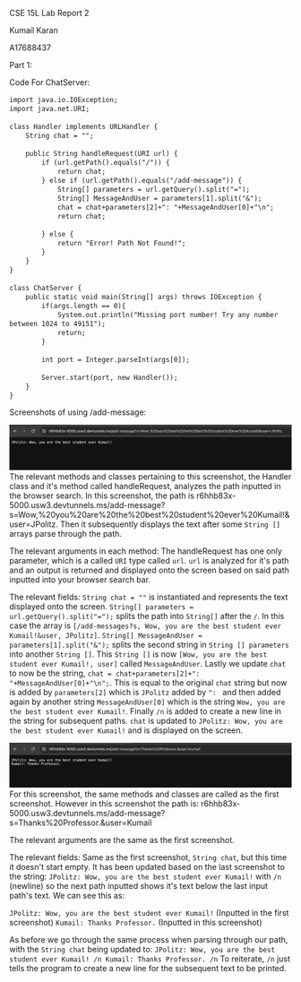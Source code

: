 CSE 15L Lab Report 2

Kumail Karan 

A17688437

Part 1:

Code For ChatServer:

```
import java.io.IOException;
import java.net.URI;

class Handler implements URLHandler {
    String chat = "";

    public String handleRequest(URI url) {
        if (url.getPath().equals("/")) {
            return chat;
        } else if (url.getPath().equals("/add-message")) {
            String[] parameters = url.getQuery().split("=");
            String[] MessageAndUser = parameters[1].split("&");
            chat = chat+parameters[2]+": "+MessageAndUser[0]+"\n";
            return chat;

        } else {
            return "Error! Path Not Found!";
        }
    }
}

class ChatServer {
    public static void main(String[] args) throws IOException {
        if(args.length == 0){
            System.out.println("Missing port number! Try any number between 1024 to 49151");
            return;
        }

        int port = Integer.parseInt(args[0]);

        Server.start(port, new Handler());
    }
}
```
Screenshots of using /add-message:

![Image](Lab2Screenshot1.png)
The relevant methods and classes pertaining to this screenshot, the Handler class and it's method called handleRequest, analyzes the path inputted in the browser search.
In this screenshot, the path is r6hhb83x-5000.usw3.devtunnels.ms/add-message?s=Wow,%20you%20are%20the%20best%20student%20ever%20Kumail!&user=JPolitz. Then it subsequently displays
the text after some `String []` arrays parse through the path.

The relevant arguments in each method: The handleRequest has one only parameter, which is a called `URI` type called `url`. `url` is analyzed for it's path and an output is returned and displayed onto the screen based on said path inputted into your browser search bar.

The relevant fields: `String chat = ""` is instantiated and represents the text displayed onto the screen. `String[] parameters = url.getQuery().split("=");` splits the path into `String[]`
after the `/`. In this case the array is `[/add-messages?s, Wow, you are the best student ever Kumail!&user, JPolitz]`. 
`String[] MessageAndUser = parameters[1].split("&");` splits the second string in `String [] parameters` into another `String []`. This `String []` is now `[Wow, you are the best student ever Kumail!, user]` called `MessageAndUser`. 
Lastly we update `chat` to now be the string,
`chat = chat+parameters[2]+": "+MessageAndUser[0]+"\n";`. This is equal to the original `chat` string but now is added by `parameters[2]` which is `JPolitz` added by `": ` and then added
again by another string `MessageAndUser[0]` which is the string `Wow, you are the best student ever Kumail!`. Finally `/n` is added to create a new line in the string for subsequent paths.
`chat` is updated to `JPolitz: Wow, you are the best student ever Kumail!` and is displayed on the screen. 

![Image](Lab2Screenshot2.png)
For this screenshot, the same methods and classes are called as the first screenshot. 
However in this screenshot the path is: r6hhb83x-5000.usw3.devtunnels.ms/add-message?s=Thanks%20Professor.&user=Kumail

The relevant arguments are the same as the first screenshot.

The relevant fields: Same as the first screenshot, `String chat`, but this time it doesn't start empty. 
It has been updated based on the last screenshot to the string: `JPolitz: Wow, you are the best student ever Kumail!` with `/n` (newline) so the next path inputted shows it's text
below the last input path's text. We can see this as: 

`JPolitz: Wow, you are the best student ever Kumail!` (Inputted in the first screenshot)
`Kumail: Thanks Professor.`                           (Inputted in this screenshot)

As before we go through the same process when parsing through our path, with the `String chat` being updated to: 
`JPolitz: Wow, you are the best student ever Kumail! /n Kumail: Thanks Professor. /n` To reiterate, `/n` just tells the program to create a new line for the subsequent text to be printed.



